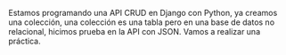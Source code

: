 Estamos programando una API CRUD en Django con Python, ya creamos una colección, una colección es una tabla pero en una base de datos no relacional, hicimos prueba en la API con JSON. Vamos a realizar una práctica.